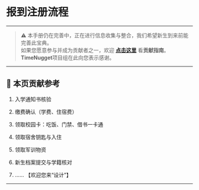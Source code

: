 # 报到注册流程

---

> ⚠️ 本手册仍在完善中，正在进行信息收集与整合，我们希望新生到来前能完善此宝典。  
> 如果您愿意参与并成为贡献者之一，欢迎 **[点击这里](/CONTRIBUTING)** 看**贡献指南**。  
> **TimeNugget**项目组在此向您表示感谢。  

---

## 📌 本页贡献参考

1. 入学通知书核验

2. 缴费确认（学费、住宿费）

3. 领取校园卡：吃饭、门禁、借书一卡通

4. 领取宿舍钥匙与入住

5. 领取军训物资

6. 新生档案提交与学籍核对

7. ……  【欢迎您来“设计”】

---
